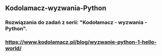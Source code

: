 ## Kodolamacz-wyzwania-Python

### Rozwiązania do zadań z serii: "Kodołamacz - wyzwania - Python".

### https://www.kodolamacz.pl/blog/wyzwanie-python-1-hello-world/
